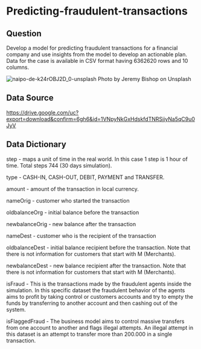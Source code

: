 # Predicting-fraudulent-transactions

## Question

Develop a model for predicting fraudulent transactions for a financial company and use insights from the model to develop an actionable plan. Data for the case is available in CSV format having 6362620 rows and 10 columns.

![naipo-de-k24rOBJ2D_0-unsplash](https://user-images.githubusercontent.com/114215128/218633510-655952f5-3d46-4de7-8328-f9e06519fe43.jpg)
                                                                                                     Photo by Jeremy Bishop on Unsplash
 
## Data Source
https://drive.google.com/uc?export=download&confirm=6gh6&id=1VNpyNkGxHdskfdTNRSjjyNa5qC9u0JyV

## Data Dictionary

step - maps a unit of time in the real world. In this case 1 step is 1 hour of time. Total steps 744 (30 days simulation).

type - CASH-IN, CASH-OUT, DEBIT, PAYMENT and TRANSFER.

amount - amount of the transaction in local currency.

nameOrig - customer who started the transaction

oldbalanceOrg - initial balance before the transaction

newbalanceOrig - new balance after the transaction

nameDest - customer who is the recipient of the transaction

oldbalanceDest - initial balance recipient before the transaction. Note that there is not information for customers that start with M (Merchants).

newbalanceDest - new balance recipient after the transaction. Note that there is not information for customers that start with M (Merchants).

isFraud - This is the transactions made by the fraudulent agents inside the simulation. In this specific dataset the fraudulent behavior of the agents aims to profit by taking control or customers accounts and try to empty the funds by transferring to another account and then cashing out of the system.

isFlaggedFraud - The business model aims to control massive transfers from one account to another and flags illegal attempts. An illegal attempt in this dataset is an attempt to transfer more than 200.000 in a single transaction.                                                                   

